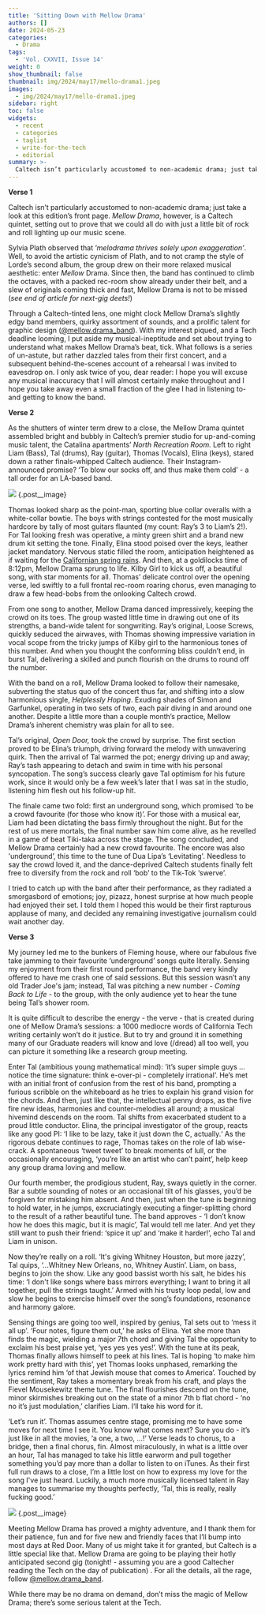 ```yaml
---
title: 'Sitting Down with Mellow Drama'
authors: []
date: 2024-05-23
categories:
  - Drama
tags:
  - 'Vol. CXXVII, Issue 14'
weight: 0
show_thumbnail: false
thumbnail: img/2024/may17/mello-drama1.jpeg
images:
  - img/2024/may17/mello-drama1.jpeg
sidebar: right
toc: false
widgets:
  - recent
  - categories
  - taglist
  - write-for-the-tech
  - editorial
summary: >-
  Caltech isn’t particularly accustomed to non-academic drama; just take a look at this edition’s front page. _Mellow Drama_, however, is a Caltech quintet, setting out to prove that we could all do with just a little bit of rock and roll lighting up our music scene.
---
```



**Verse 1**

Caltech isn’t particularly accustomed to non-academic drama; just take a look at this edition’s front page. _Mellow Drama_, however, is a Caltech quintet, setting out to prove that we could all do with just a little bit of rock and roll lighting up our music scene. 

Sylvia Plath observed that ‘_melodrama thrives solely upon exaggeration’_. Well, to avoid the artistic cynicism of Plath, and to not cramp the style of Lorde’s second album, the group drew on their more relaxed musical aesthetic: enter _Mellow_ Drama. Since then, the band has continued to climb the octaves, with a packed rec-room show already under their belt, and a slew of originals coming thick and fast, Mellow Drama is not to be missed (_see end of article for next-gig deets!_)

Through a Caltech-tinted lens, one might clock Mellow Drama’s slightly edgy band members, quirky assortment of sounds, and a prolific talent for graphic design ([@mellow.drama_band](https://www.instagram.com/mellow.drama_band/)). With my interest piqued, and a Tech deadline looming, I put aside my musical-ineptitude and set about trying to understand what makes Mellow Drama’s beat, tick. What follows is a series of un-astute, but rather dazzled tales from their first concert, and a subsequent behind-the-scenes account of a rehearsal I was invited to eavesdrop on. I only ask twice of you, dear reader: I hope you will excuse any musical inaccuracy that I will almost certainly make throughout and I hope you take away even a small fraction of the glee I had in listening to- and getting to know the band.

**Verse 2**

As the shutters of winter term drew to a close, the Mellow Drama quintet assembled bright and bubbly in Caltech’s premier studio for up-and-coming music talent, the Catalina apartments’ _North Recreation Room._ Left to right Liam (Bass), Tal (drums), Ray (guitar), Thomas (Vocals), Elina (keys), stared down a rather finals-whipped Caltech audience. Their Instagram-announced promise? ‘To blow our socks off, and thus make them cold’ - a tall order for an LA-based band.

![](/img/2024/may17/mello-drama2.jpeg)
{.post__image}

Thomas looked sharp as the point-man, sporting blue collar overalls with a white-collar bowtie. The boys with strings contested for the most musically hardcore by tally of most guitars flaunted (my count: Ray’s 3 to Liam’s 2!). For Tal looking fresh was operative, a minty green shirt and a brand new drum kit setting the tone. Finally, Elina stood poised over the keys, leather jacket mandatory. Nervous static filled the room, anticipation heightened as if waiting for the [Californian spring rains](https://tech.caltech.edu/2024/02/27/rain-secrets-from-brit/). And then, at a goldilocks time of 8:12pm, Mellow Drama sprung to life. Kilby Girl to kick us off, a beautiful song, with star moments for all. Thomas’ delicate control over the opening verse, led swiftly to a full frontal rec-room roaring chorus, even managing to draw a few head-bobs from the onlooking Caltech crowd.

From one song to another, Mellow Drama danced impressively, keeping the crowd on its toes. The group wasted little time in drawing out one of its strengths, a band-wide talent for songwriting. Ray’s original, Loose Screws,  quickly seduced the airwaves, with Thomas showing impressive variation in vocal scope from the tricky jumps of Kilby girl to the harmonious tones of this number. And when you thought the conforming bliss couldn’t end, in burst Tal, delivering a skilled and punch flourish on the drums to round off the number. 

With the band on a roll, Mellow Drama looked to follow their namesake, subverting the status quo of the concert thus far, and shifting into a slow harmonious single, _Helplessly Hoping_. Exuding shades of Simon and Garfunkel, operating in two sets of two, each pair diving in and around one another. Despite a little more than a couple month’s practice, Mellow Drama’s inherent chemistry was plain for all to see.

Tal’s original, _Open Door,_ took the crowd by surprise. The first section proved to be Elina’s triumph, driving forward the melody with unwavering quirk. Then the arrival of Tal warmed the pot; energy driving up and away; Ray’s tash appearing to detach and swim in time with his personal syncopation. The song’s success clearly gave Tal optimism for his future work, since it would only be a few week’s later that I was sat in the studio, listening him flesh out his follow-up hit. 

The finale came two fold: first an underground song, which promised ‘to be a crowd favourite (for those who know it)’. For those with a musical ear, Liam had been dictating the bass firmly throughout the night. But for the rest of us mere mortals, the final number saw him come alive, as he revelled in a game of beat Tiki-taka across the stage. The song concluded, and Mellow Drama certainly had a new crowd favourite. The encore was also 'underground’, this time to the tune of Dua Lipa’s ‘Levitating'. Needless to say the crowd loved it, and the dance-deprived Caltech students finally felt free to diversify from the rock and roll ‘bob’ to the Tik-Tok ‘swerve’. 

I tried to catch up with the band after their performance, as they radiated a smorgasbord of emotions; joy, pizazz, honest surprise at how much people had enjoyed their set. I told them I hoped this would be their first rapturous applause of many, and decided any remaining investigative journalism could wait another day. 

**Verse 3**

My journey led me to the bunkers of Fleming house, where our fabulous five take jamming to their favourite ‘underground’ songs quite literally. Sensing my enjoyment from their first round performance, the band very kindly offered to have me crash one of said sessions. But this session wasn’t any old Trader Joe's jam; instead, Tal was pitching a new number - _Coming Back to Life_ - to the group, with the only audience yet to hear the tune being Tal’s shower room. 

It is quite difficult to describe the energy - the verve - that is created during one of Mellow Drama’s sessions: a 1000 mediocre words of California Tech writing certainly won’t do it justice. But to try and ground it in something many of our Graduate readers will know and love (/dread) all too well, you can picture it something like a research group meeting.

Enter Tal (ambitious young mathematical mind): ‘it’s super simple guys … notice the time signature: think e-over-pi - completely irrational’. He’s met with an initial front of confusion from the rest of his band, prompting a furious scribble on the whiteboard as he tries to explain his grand vision for the chords. And then, just like that, the intellectual penny drops, as the five fire new ideas, harmonies and counter-melodies all around; a musical hivemind descends on the room. Tal shifts from exacerbated student to a proud little conductor. Elina, the principal investigator of the group, reacts like any good PI: ‘I like to be lazy, take it just down the C, actually.‘ As the rigorous debate continues to rage, Thomas takes on the role of lab wise-crack. A spontaneous ‘tweet tweet’ to break moments of lull, or the occasionally encouraging, ‘you’re like an artist who can’t paint’, help keep any group drama loving and mellow.  

Our fourth member, the prodigious student, Ray, sways quietly in the corner. Bar a subtle sounding of notes or an occasional tilt of his glasses, you’d be forgiven for mistaking him absent. And then, just when the tune is beginning to hold water, in he jumps, excruciatingly executing a finger-splitting chord to the result of a rather beautiful tune. The band approves - ‘I don’t know how he does this magic, but it is magic’, Tal would tell me later. And yet they still want to push their friend: ‘spice it up’ and ‘make it harder!’, echo Tal and Liam in unison. 

Now they’re really on a roll. ‘It's giving Whitney Houston, but more jazzy’, Tal quips,  ‘...Whitney New Orleans, no, Whitney Austin’. Liam, on bass, begins to join the show. Like any good bassist worth his salt, he bides his time: ‘I don't like songs where bass mirrors everything; I want to bring it all together, pull the strings taught.’  Armed with his trusty loop pedal,  low and slow he begins to exercise himself over the song’s foundations, resonance and harmony galore. 

Sensing things are going too well, inspired by genius, Tal sets out to ‘mess it all up’. ‘Four notes, figure them out,’ he asks of Elina. Yet she more than finds the magic, wielding a major 7th chord and giving Tal the opportunity to exclaim his best praise yet,  ‘yes yes yes yes!’. With the tune at its peak, Thomas finally allows himself to peek at his lines. Tal is hoping ‘to make him work pretty hard with this’, yet Thomas looks unphased, remarking the lyrics remind him ‘of that Jewish mouse that comes to America’. Touched by the sentiment, Ray takes a momentary break from his craft, and plays the Fievel Mousekewitz theme tune. The final flourishes descend on the tune, minor skirmishes breaking out on the state of a minor 7th b flat chord - ‘no no it’s just modulation,’ clarifies Liam. I‘ll take his word for it.

‘Let’s run it’. Thomas assumes centre stage, promising me to have some moves for next time I see it. You know what comes next? Sure you do - it’s  just like in all the movies, ‘a one, a two, …!’ Verse leads to chorus, to a bridge, then a final chorus, fin. Almost miraculously,  in what is a little over an hour, Tal has managed to take his little earworm and pull together something you’d pay more than a dollar to listen to on iTunes. As their first full run draws to a close, I’m a little lost on how to express my love for the song I've just heard. Luckily, a much more musically licensed talent in Ray manages to summarise my thoughts perfectly, ‘Tal, this is really, really fucking good.’

![](/img/2024/may17/mello-drama1.jpeg)
{.post__image}

Meeting Mellow Drama has proved a mighty adventure, and I thank them for their patience, fun and for five new and friendly faces that I’ll bump into most days at Red Door. Many of us might take it for granted, but Caltech is a little special like that. Mellow Drama are going to be playing their hotly anticipated second gig (tonight! - assuming you are a good Caltecher reading the Tech on the day of publication) . For all the details, all the rage, follow [@mellow.drama_band](https://www.instagram.com/mellow.drama_band/).

While there may be no drama on demand, don’t miss the magic of Mellow Drama; there’s some serious talent at the Tech. 
